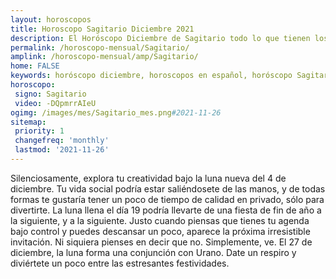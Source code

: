 ```yaml
---
layout: horoscopos
title: Horoscopo Sagitario Diciembre 2021
description: El Horóscopo Diciembre de Sagitario todo lo que tienen los astros preparados para este mes, amor, trabajo, familia. Todo sobre astrologia, tarot, predicciones. Horoscopo gratis en español, predicciones y astrología.
permalink: /horoscopo-mensual/Sagitario/
amplink: /horoscopo-mensual/amp/Sagitario/
home: FALSE
keywords: horóscopo diciembre, horoscopos en español, horóscopo Sagitario diciembre , horóscopo esperanza gracia, horoscop, horóscopos gratis, horoscopo Sagitario, Tarot, Astrologia, Zodíaco, Sagitario, horoscopo gratis, horoscopo del mes 
horoscopo:
 signo: Sagitario
 video: -DQpmrrAIeU
ogimg: /images/mes/Sagitario_mes.png#2021-11-26
sitemap:
 priority: 1
 changefreq: 'monthly'
 lastmod: '2021-11-26'
---
```



Silenciosamente, explora tu creatividad bajo la luna nueva del 4 de diciembre. Tu vida social podría estar saliéndosete de las manos, y de todas formas te gustaría tener un poco de tiempo de calidad en privado, sólo para divertirte. La luna llena el día 19 podría llevarte de una fiesta de fin de año a la siguiente, y a la siguiente. Justo cuando piensas que tienes tu agenda bajo control y puedes descansar un poco, aparece la próxima irresistible invitación. Ni siquiera pienses en decir que no. Simplemente, ve. El 27 de diciembre, la luna forma una conjunción con Urano. Date un respiro y diviértete un poco entre las estresantes festividades. 